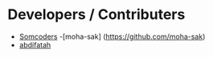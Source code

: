 # Developers / Contributers

- [Somcoders](https://github.com/somcoders)
-[moha-sak] (https://github.com/moha-sak)
- [abdifatah](https://github.com/abdifatahz)